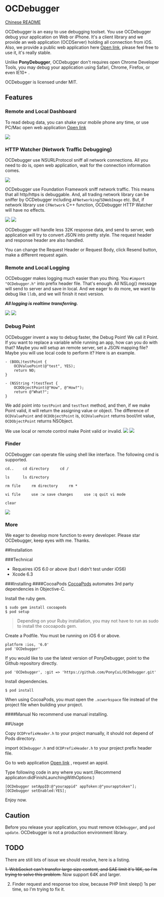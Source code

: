# OCDebugger

[Chinese README](https://github.com/PonyCui/OCDebugger/wiki/%E4%B8%AD%E6%96%87%E6%8C%87%E5%BC%95)

OCDebugger is an easy to use debugging toolset. You use OCDebugger debug your application on Web or iPhone. It's a client library and we provide an web application (OCDServer) holding all connection from iOS. Also, we provide a public web application here [Open link](http://ocdebugger.sinaapp.com/dashboard/index.html?access=1,testToken), please feel free to use it, it's really stable.

Unlike **PonyDebugger**, OCDebugger don't requires open Chrome Developer Tools, you may debug your application using Safari, Chrome, Firefox, or even IE10+ .

OCDebugger is licensed under MIT.

## Features

### Remote and Local Dashboard

To read debug data, you can shake your mobile phone any time, or use PC/Mac open web application [Open link](http://ocdebugger.sinaapp.com/dashboard/index.html?access=1,testToken)

![](https://raw.githubusercontent.com/PonyCui/OCDebugger/master/README_Resources/0.png)

### HTTP Watcher (Network Traffic Debugging)
OCDebugger use NSURLProtocol sniff all network connections. All you need to do is, open web application, wait for the connection information comes.

![](https://raw.githubusercontent.com/PonyCui/OCDebugger/master/README_Resources/1.png)

OCDebugger use Foundation Framework sniff network traffic. This means that all http/https is debuggable.
And, all trading network library can be sniffer by OCDebugger including ```AFNetworking```/```SDWebImage``` etc. But, if network library use ```CFNetwork``` C++ function, OCDebugger HTTP Watcher will have no effects.

![](https://raw.githubusercontent.com/PonyCui/OCDebugger/master/README_Resources/2.png)
![](https://raw.githubusercontent.com/PonyCui/OCDebugger/master/README_Resources/3.png)

OCDebugger will handle less 32K response data, and send to server, web application will try to convert JSON into pretty style. The request header and response header are also handled.

You can change the Request Header or Request Body, click Resend button, make a different request again.

### Remote and Local Logging
OCDebugger makes logging much easier than you thing. You ```#import "OCDebugger.h"``` into prefix header file. That's enough. All NSLog() message will send to server and save in local.
And we eager to do more, we want to debug like ```lldb```, and we will finish it next version.

_**All logging is realtime transferring.**_

![](https://raw.githubusercontent.com/PonyCui/OCDebugger/master/README_Resources/4.png)
![](https://raw.githubusercontent.com/PonyCui/OCDebugger/master/README_Resources/5.png)

### Debug Point
OCDebugger invent a way to debug faster, the Debug Point! We call it Point.
If you want to replace a variable while running an app, how can you do with that? Maybe you will setup an remote server, set a JSON mapping file? Maybe you will use local code to perform it?
Here is an example.
```
- (BOOL)testPoint {
    OCDValuePoint(@"test", YES);
    return NO;
}

- (NSString *)testText {
    OCDObjectPoint(@"How", @"How?");
    return @"What?";
}
```
We add point into ```testPoint``` and ```testText``` method, and then, if we make Point valid, it will return the assigning value or object.
The difference of ```OCDValuePoint``` and ```OCDObjectPoint``` is, ```OCDValuePoint``` returns bool/int value, ```OCDObjectPoint``` returns NSObject.

We use local or remote control make Point valid or invalid.
![](https://raw.githubusercontent.com/PonyCui/OCDebugger/master/README_Resources/6.png)
![](https://raw.githubusercontent.com/PonyCui/OCDebugger/master/README_Resources/7.png)

### Finder
OCDebugger can operate file using shell like interface. The following cmd is supported.

```
cd..    cd directory     cd /

ls      ls directory

rm file     rm directory     rm *

vi file     use :w save changes     use :q quit vi mode

clear
```

![](https://raw.githubusercontent.com/PonyCui/OCDebugger/master/README_Resources/8.png)

### More
We eager to develop more function to every developer. Please star OCDebugger, keep eyes with me. Thanks.

##Installation

###Technical
* Requeires iOS 6.0 or above (but I didn't test under iOS6)
* Xcode 6.3

###Installing
####CocoaPods
[CocoaPods](http://cocoapods.org/) automates 3rd party dependencies in
Objective-C.

Install the ruby gem.

    $ sudo gem install cocoapods
    $ pod setup

> Depending on your Ruby installation, you may not have to run as sudo to
> install the cocoapods gem.

Create a Podfile. You must be running on iOS 6 or above.

    platform :ios, '6.0'
    pod 'OCDebugger'

If you would like to use the latest version of PonyDebugger, point to the Github
repository directly.

    pod 'OCDebugger', :git => 'https://github.com/PonyCui/OCDebugger.git'

Install dependencies.

    $ pod install

When using CocoaPods, you must open the `.xcworkspace` file instead of the
project file when building your project.

####Manual
No recommend use manual installing.

##Usage

Copy ```OCDPrefixHeader.h``` to your project manually, it should not depend of Pods directory.

import ```OCDebugger.h``` and ```OCDPrefixHeader.h``` to your project prefix header file.

Go to web application [Open link](http://ocdebugger.sinaapp.com/dashboard/index.html?access=1,testToken) , request an appid.

Type following code in any where you want.(Recommend applicaton:didFinishLaunchingWithOptions:)
```
[OCDebugger setAppID:@"yourappid" appToken:@"yourapptoken"];
[OCDebugger setEnabled:YES];
```

Enjoy now.

## Caution

Before you release your application, you must remove ```OCDebugger```, and ```pod update```.
OCDebugger is not a production environment library.

## TODO

There are still lots of issue we should resolve, here is a listing.

~~1. WebSocket can't transfer large size content, and SAE limit it's 16K, so I'm trying to solve this problem.~~ Now support 64K and larger.

2. Finder request and response too slow, because PHP limit sleep() 1s per time, so I'm trying to fix it.
